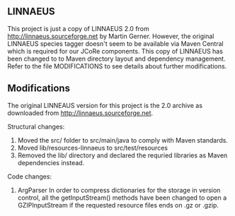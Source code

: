 ## LINNAEUS

This project is just a copy of LINNAEUS 2.0 from http://linnaeus.sourceforge.net by Martin Gerner. However, the original LINNAEUS species tagger doesn't seem to be available via Maven Central which is required for our JCoRe components. This copy of LINNAEUS has been changed to to Maven directory layout and dependency management. Refer to the file MODIFICATIONS to see details about further modifications.

## Modifications

The original LINNEAUS version for this project is the 2.0 archive as downloaded from http://linnaeus.sourceforge.net.

Structural changes:

1. Moved the src/ folder to src/main/java to comply with Maven standards.
2. Moved lib/resources-linnaeus to src/test/resources
3. Removed the lib/ directory and declared the requried libraries as Maven dependencies instead.

Code changes:

1. ArgParser
In order to compress dictionaries for the storage in version control, all the getInputStream()
methods have been changed to open a GZIPInputStream if the requested resource files ends on
.gz or .gzip.
